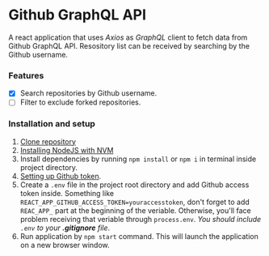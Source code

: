 # Github GraphQL API
A react application that uses *Axios* as *GraphQL* client to fetch data from Github GraphQL API. Resository list can be received by searching by the Github username.

### Features
* [x] Search repositories by Github username.
* [ ] Filter to exclude forked repositories.

### Installation and setup
1. [Clone repository](https://docs.github.com/en/repositories/creating-and-managing-repositories/cloning-a-repository)
2. [Installing NodeJS with NVM](https://github.com/nvm-sh/nvm#installing-and-updating)
3. Install dependencies by running `npm install` or `npm i` in terminal inside project directory.
4. [Setting up Github token](https://docs.github.com/en/authentication/keeping-your-account-and-data-secure/creating-a-personal-access-token).
5. Create a `.env` file in the project root directory and add Github access token inside. Something like `REACT_APP_GITHUB_ACCESS_TOKEN=youraccesstoken`, don't forget to add `REAC_APP_` part at the beginning of the veriable. Otherwise, you'll face problem receiving that veriable through `process.env`. *You should include `.env` to your **.gitignore** file*.
6. Run application by `npm start` command. This will launch the application on a new browser window.
